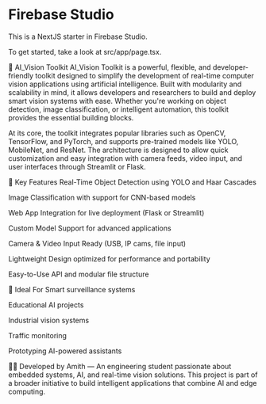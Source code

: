 # Firebase Studio

This is a NextJS starter in Firebase Studio.

To get started, take a look at src/app/page.tsx.

🧠 AI_Vision Toolkit
AI_Vision Toolkit is a powerful, flexible, and developer-friendly toolkit designed to simplify the development of real-time computer vision applications using artificial intelligence. Built with modularity and scalability in mind, it allows developers and researchers to build and deploy smart vision systems with ease. Whether you're working on object detection, image classification, or intelligent automation, this toolkit provides the essential building blocks.

At its core, the toolkit integrates popular libraries such as OpenCV, TensorFlow, and PyTorch, and supports pre-trained models like YOLO, MobileNet, and ResNet. The architecture is designed to allow quick customization and easy integration with camera feeds, video input, and user interfaces through Streamlit or Flask.

🔧 Key Features
Real-Time Object Detection using YOLO and Haar Cascades

Image Classification with support for CNN-based models

Web App Integration for live deployment (Flask or Streamlit)

Custom Model Support for advanced applications

Camera & Video Input Ready (USB, IP cams, file input)

Lightweight Design optimized for performance and portability

Easy-to-Use API and modular file structure

🌟 Ideal For
Smart surveillance systems

Educational AI projects

Industrial vision systems

Traffic monitoring

Prototyping AI-powered assistants

👨‍💻 Developed by
Amith — An engineering student passionate about embedded systems, AI, and real-time vision solutions. This project is part of a broader initiative to build intelligent applications that combine AI and edge computing.

